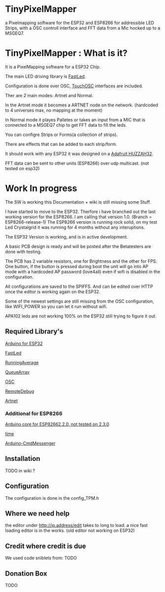 # TinyPixelMapper
a Pixelmapping software for the ESP32 and ESP8266 for addressible LED Strips, with a OSC controll interface and FFT data from a Mic hocked up to a MSGEQ7.

# TinyPixelMapper : What is it?
It is a PixelMapping software for a ESP32 Chip.

The main LED driving library is [FastLed](https://github.com/FastLED/FastLED).

Configuration is done over OSC, [TouchOSC](https://hexler.net/touchosc) interfaces are included.

Ther are 2 main modes: Artnet and Normal.

In the Artnet mode it becomes a ARTNET node on the network. (hardcoded to 4 universes max, no mapping at the moment)

In Normal mode it playes Palletes or takes an input from a MIC that is connected to a MSGEQ7 chip to get FFT data to fill the leds.

You can configre Strips or Forms(a collection of strips).

There are effects that can be added to each strip/form.

It should work with any ESP32 it was designed on a [Adafruit HUZZAH32](https://www.adafruit.com/product/3405).

FFT data can be sent to other units (ESP8266) over udp multicast. (not tested on esp32)

# Work In progress 
The SW is working this Documentation + wiki is still missing some Stuff.

I have started to move to the ESP32. Therfore i have branched out the last working version for the ESP8266. I am calling that version 1.0. (Branch = ESP8266-release-1) The ESP8266 version is running rock solid, on my test Led Crystalgrid it was running for 4 months without any interuptions.

The ESP32 Version is working, and is in active development.

A basic PCB design is ready and will be posted after the Betatesters are done with testing.

The PCB has 2 variable resistors, one for Brightness and the other for FPS. One button, if the button is pressed during boot the unit will go into AP mode with a hardcoded AP password (love4all) even if wifi is disabled in the configuration.

All configurations are saved to the SPIFFS. And can be edited over HTTP once the editor is working again on the ESP32.

Some of the newest settings are still missing from the OSC configuration, like WIFI_POWER so you can let it run without wifi.

APA102 leds are not working 100% on the ESP32 still trying to figure it out.



## Required Library's
[Arduino for ESP32](https://github.com/espressif/arduino-esp32)

[FastLed](https://github.com/FastLED/FastLED)

[RunningAverage](https://github.com/RobTillaart/Arduino/tree/master/libraries/RunningAverage)

[QueueArray](http://playground.arduino.cc/Code/QueueArray)

[OSC](https://github.com/CNMAT/OSC)

[RemoteDebug](https://github.com/JoaoLopesF/RemoteDebug)

[Artnet](https://github.com/natcl/Artnet)


### Additional for ESP8266
[Arduino core for ESP82662.2.0, not tested on 2.3.0](http://arduino.esp8266.com/stable/package_esp8266com_index.json)

[time](http://playground.arduino.cc/Code/Time)

[Arduino-CmdMessenger](https://github.com/thijse/Arduino-CmdMessenger)



## Installation 
TODO in wiki ?

## Configuration
The configuration is done in the config_TPM.h


## Where we need help
the editor under http://ip.address/edit takes to long to load.
a nice fast loading editor is in the works. (old editor not working on ESP32) 


## Credit where credit is due
We used code sniblets from:
TODO

## Donation Box
TODO
